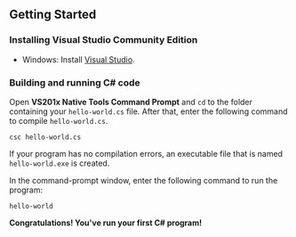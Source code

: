 ## Getting Started

### Installing Visual Studio Community Edition
* Windows: Install [Visual Studio](http://mingw-w64.org/doku.php/download). 

### Building and running C# code
Open **VS201x Native Tools Command Prompt** and `cd` to the folder containing your `hello-world.cs` file.
After that, enter the following command to compile `hello-world.cs`.

`csc hello-world.cs`

If your program has no compilation errors, an executable file that is named `hello-world.exe` is created.

In the command-prompt window, enter the following command to run the program:

`hello-world`

**Congratulations! You've run your first C# program!**

